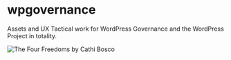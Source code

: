 # wpgovernance
Assets and UX Tactical work for WordPress Governance and the WordPress Project in totality. 

![The Four Freedoms by Cathi Bosco](https://uxallthethings.com/wp-content/uploads/2019/12/The-Four-Freedoms-cathi-bosco-994x1536.jpg)
